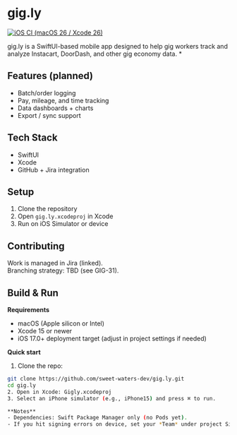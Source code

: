 # gig.ly
[![iOS CI (macOS 26 / Xcode 26)](https://github.com/sweet-waters-dev/gig.ly/actions/workflows/ios-ci.yml/badge.svg?branch=main)](https://github.com/sweet-waters-dev/gig.ly/actions/workflows/ios-ci.yml)

gig.ly is a SwiftUI-based mobile app designed to help gig workers track and analyze Instacart, DoorDash, and other gig economy data. *

## Features (planned)
- Batch/order logging
- Pay, mileage, and time tracking
- Data dashboards + charts
- Export / sync support

## Tech Stack
- SwiftUI
- Xcode
- GitHub + Jira integration

## Setup
1. Clone the repository
2. Open `gig.ly.xcodeproj` in Xcode
3. Run on iOS Simulator or device

## Contributing
Work is managed in Jira (linked).  
Branching strategy: TBD (see GIG-31).

## Build & Run

**Requirements**
- macOS (Apple silicon or Intel)
- Xcode 15 or newer
- iOS 17.0+ deployment target (adjust in project settings if needed)

**Quick start**
1. Clone the repo:
  ```bash
  git clone https://github.com/sweet-waters-dev/gig.ly.git
  cd gig.ly
2. Open in Xcode: Gigly.xcodeproj
3. Select an iPhone simulator (e.g., iPhone15) and press ⌘ to run.

**Notes**
- Dependencies: Swift Package Manager only (no Pods yet).
- If you hit signing errors on device, set your *Team* under project Signing & Capabilities.
